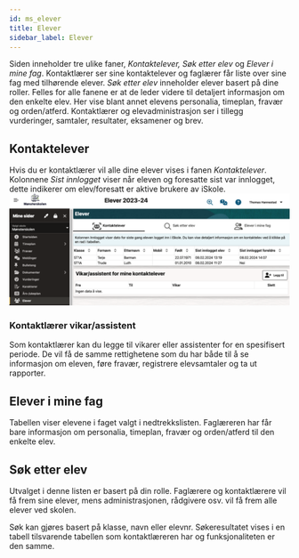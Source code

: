 ```yaml
---
id: ms_elever
title: Elever
sidebar_label: Elever
---
```


Siden inneholder tre ulike faner, _Kontaktelever, Søk etter elev_ og _Elever i mine fag_. Kontaktlærer ser sine kontaktelever og faglærer får liste over sine fag med tilhørende elever. _Søk etter elev_ inneholder elever basert på dine roller. Felles for alle fanene er at de leder videre til detaljert informasjon om den enkelte elev. Her vise blant annet elevens personalia, timeplan, fravær og orden/atferd. Kontaktlærer og elevadministrasjon ser i tillegg vurderinger, samtaler, resultater, eksamener og brev. 


## Kontaktelever
Hvis du er kontaktlærer vil alle dine elever vises i fanen _Kontaktelever_. Kolonnene _Sist innlogget_ viser når eleven og foresatte sist var innlogget, dette indikerer om elev/foresatt er aktive brukere av iSkole.
![bilde](/img/ms_elever_kontaktelever.png 'Kontaktelever')

### Kontaktlærer vikar/assistent
Som kontaktlærer kan du legge til vikarer eller assistenter for en spesifisert periode. De vil få de samme rettighetene som du har både til å se informasjon om eleven, føre fravær, registrere elevsamtaler og ta ut rapporter.

## Elever i mine fag
Tabellen viser elevene i faget valgt i nedtrekkslisten. Faglæreren har får bare informasjon om personalia, timeplan, fravær og orden/atferd til den enkelte elev.

## Søk etter elev
Utvalget i denne listen er basert på din rolle. Faglærere og kontaktlærere vil få frem sine elever, mens administrasjonen, rådgivere osv. vil få frem alle elever ved skolen.

Søk kan gjøres basert på klasse, navn eller elevnr. Søkeresultatet vises i en tabell tilsvarende tabellen som kontaktlæreren har og funksjonaliteten er den samme.
